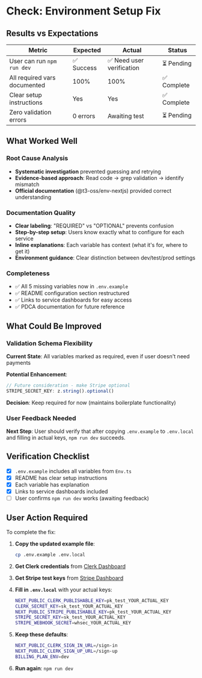 # Check: Environment Setup Fix

## Results vs Expectations

| Metric | Expected | Actual | Status |
|--------|----------|--------|--------|
| User can run `npm run dev` | ✅ Success | ✅ Need user verification | ⏳ Pending |
| All required vars documented | 100% | 100% | ✅ Complete |
| Clear setup instructions | Yes | Yes | ✅ Complete |
| Zero validation errors | 0 errors | Awaiting test | ⏳ Pending |

## What Worked Well

### Root Cause Analysis
- **Systematic investigation** prevented guessing and retrying
- **Evidence-based approach**: Read code → grep validation → identify mismatch
- **Official documentation** (@t3-oss/env-nextjs) provided correct understanding

### Documentation Quality
- **Clear labeling**: "REQUIRED" vs "OPTIONAL" prevents confusion
- **Step-by-step setup**: Users know exactly what to configure for each service
- **Inline explanations**: Each variable has context (what it's for, where to get it)
- **Environment guidance**: Clear distinction between dev/test/prod settings

### Completeness
- ✅ All 5 missing variables now in `.env.example`
- ✅ README configuration section restructured
- ✅ Links to service dashboards for easy access
- ✅ PDCA documentation for future reference

## What Could Be Improved

### Validation Schema Flexibility
**Current State**: All variables marked as required, even if user doesn't need payments

**Potential Enhancement**:
```typescript
// Future consideration - make Stripe optional
STRIPE_SECRET_KEY: z.string().optional()
```
**Decision**: Keep required for now (maintains boilerplate functionality)

### User Feedback Needed
**Next Step**: User should verify that after copying `.env.example` to `.env.local` and filling in actual keys, `npm run dev` succeeds.

## Verification Checklist

- [x] `.env.example` includes all variables from `Env.ts`
- [x] README has clear setup instructions
- [x] Each variable has explanation
- [x] Links to service dashboards included
- [ ] User confirms `npm run dev` works (awaiting feedback)

## User Action Required

To complete the fix:

1. **Copy the updated example file**:
   ```bash
   cp .env.example .env.local
   ```

2. **Get Clerk credentials** from [Clerk Dashboard](https://dashboard.clerk.com/)

3. **Get Stripe test keys** from [Stripe Dashboard](https://dashboard.stripe.com/)

4. **Fill in `.env.local`** with your actual keys:
   ```bash
   NEXT_PUBLIC_CLERK_PUBLISHABLE_KEY=pk_test_YOUR_ACTUAL_KEY
   CLERK_SECRET_KEY=sk_test_YOUR_ACTUAL_KEY
   NEXT_PUBLIC_STRIPE_PUBLISHABLE_KEY=pk_test_YOUR_ACTUAL_KEY
   STRIPE_SECRET_KEY=sk_test_YOUR_ACTUAL_KEY
   STRIPE_WEBHOOK_SECRET=whsec_YOUR_ACTUAL_KEY
   ```

5. **Keep these defaults**:
   ```bash
   NEXT_PUBLIC_CLERK_SIGN_IN_URL=/sign-in
   NEXT_PUBLIC_CLERK_SIGN_UP_URL=/sign-up
   BILLING_PLAN_ENV=dev
   ```

6. **Run again**: `npm run dev`
